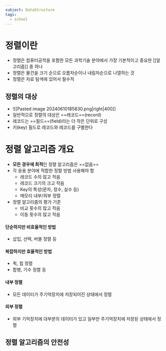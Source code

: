 ```yaml
---
subject: DataStructure
tags:
  - school
---
```

# 정렬이란
- 정렬은 컴퓨터공학을 포함한 모든 과학기술 분야에서 가장 기본적이고 중요한 [[알고리즘]] 중 하나
- 정렬은 물건을 크기 순으로 오름차순이나 내림차순으로 나열하는 것
- 정렬은 자료 탐색에 있어서 필수적
## 정렬의 대상
- ![[Pasted image 20240610185830.png|right|400]]
- 일반적으로 정렬의 대상은 ==레코드==(record)
- 레코드는 ==필드==(field)라는 더 작은 단위로 구성
- 키(key) 필드로 레코드와 레코드를 구별한다
# 정렬 알고리즘 개요
- **모든 경우에 최적**인 정렬 알고리즘은 ==없음==
- 각 응용 분야에 적합한 정렬 방법 사용해야 함
	- 레코드 수의 많고 적음
	- 레코드 크기의 크고 작음 
	- Key의 특성(문자, 정수, 실수 등)
	- 메모리 내부/외부 정렬 
- 정렬 알고리즘의 평가 기준
	- 비교 횟수의 많고 적음
	- 이동 횟수의 많고 적음
#### 단순하지만 비효율적인 방법
- 삽입, 선택, 버블 정렬 등
#### 복잡하지만 효율적인 방법
- 퀵, 힙 정렬
- 합병, 기수 정렬 등
#### 내부 정렬
- 모든 데이터가 주기억장치에 저장되어진 상태에서 정렬
#### 외부 정렬
- 외부 기억장치에 대부분의 데이터가 있고 일부만 주기억장치에 저장된 상태에서 정렬
## 정렬 알고리즘의 안전성